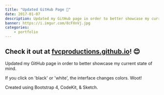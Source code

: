 ```yaml
---
title: "Updated GitHub Page 🍓"
date: 2017-01-07
description: Updated my GitHub page in order to better showcase my current state of mind. If you click on 'black' or 'white', the interface changes colors. Woot!
banner: https://i.imgur.com/8cFXnVj.jpg
categories:
    - portfolio
---
```


## Check it out at [fvcproductions.github.io](https://fvcproductions.github.io/)! 😊

Updated my GitHub page in order to better showcase my current state of mind.

If you click on 'black' or 'white', the interface changes colors. Woot!

Created using Bootstrap 4, CodeKit, & Sketch.
